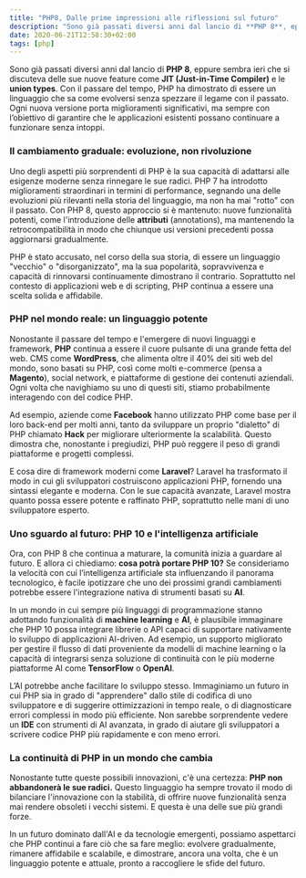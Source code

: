 ```yaml
---
title: "PHP8, Dalle prime impressioni alle riflessioni sul futuro"
description: "Sono già passati diversi anni dal lancio di **PHP 8**, eppure sembra ieri, soprattutto nei progetti legacy, guarda un po'!"
date: 2020-06-21T12:58:30+02:00
tags: [php]
---
```


Sono già passati diversi anni dal lancio di **PHP 8**, eppure sembra ieri che si discuteva delle sue nuove feature come **JIT (Just-in-Time Compiler)** e le **union types**. Con il passare del tempo, PHP ha dimostrato di essere un linguaggio che sa come evolversi senza spezzare il legame con il passato. Ogni nuova versione porta miglioramenti significativi, ma sempre con l’obiettivo di garantire che le applicazioni esistenti possano continuare a funzionare senza intoppi.

### Il cambiamento graduale: evoluzione, non rivoluzione

Uno degli aspetti più sorprendenti di PHP è la sua capacità di adattarsi alle esigenze moderne senza rinnegare le sue radici. PHP 7 ha introdotto miglioramenti straordinari in termini di performance, segnando una delle evoluzioni più rilevanti nella storia del linguaggio, ma non ha mai "rotto" con il passato. Con PHP 8, questo approccio si è mantenuto: nuove funzionalità potenti, come l'introduzione delle **attributi** (annotations), ma mantenendo la retrocompatibilità in modo che chiunque usi versioni precedenti possa aggiornarsi gradualmente.

PHP è stato accusato, nel corso della sua storia, di essere un linguaggio "vecchio" o "disorganizzato", ma la sua popolarità, sopravvivenza e capacità di rinnovarsi continuamente dimostrano il contrario. Soprattutto nel contesto di applicazioni web e di scripting, PHP continua a essere una scelta solida e affidabile.

### PHP nel mondo reale: un linguaggio potente

Nonostante il passare del tempo e l'emergere di nuovi linguaggi e framework, **PHP** continua a essere il cuore pulsante di una grande fetta del web. CMS come **WordPress**, che alimenta oltre il 40% dei siti web del mondo, sono basati su PHP, così come molti e-commerce (pensa a **Magento**), social network, e piattaforme di gestione dei contenuti aziendali. Ogni volta che navighiamo su uno di questi siti, stiamo probabilmente interagendo con del codice PHP.

Ad esempio, aziende come **Facebook** hanno utilizzato PHP come base per il loro back-end per molti anni, tanto da sviluppare un proprio "dialetto" di PHP chiamato **Hack** per migliorare ulteriormente la scalabilità. Questo dimostra che, nonostante i pregiudizi, PHP può reggere il peso di grandi piattaforme e progetti complessi.

E cosa dire di framework moderni come **Laravel**? Laravel ha trasformato il modo in cui gli sviluppatori costruiscono applicazioni PHP, fornendo una sintassi elegante e moderna. Con le sue capacità avanzate, Laravel mostra quanto possa essere potente e raffinato PHP, soprattutto nelle mani di uno sviluppatore esperto.

### Uno sguardo al futuro: PHP 10 e l'intelligenza artificiale

Ora, con PHP 8 che continua a maturare, la comunità inizia a guardare al futuro. E allora ci chiediamo: **cosa potrà portare PHP 10?** Se consideriamo la velocità con cui l’intelligenza artificiale sta influenzando il panorama tecnologico, è facile ipotizzare che uno dei prossimi grandi cambiamenti potrebbe essere l'integrazione nativa di strumenti basati su **AI**.

In un mondo in cui sempre più linguaggi di programmazione stanno adottando funzionalità di **machine learning** e **AI**, è plausibile immaginare che PHP 10 possa integrare librerie o API capaci di supportare nativamente lo sviluppo di applicazioni AI-driven. Ad esempio, un supporto migliorato per gestire il flusso di dati proveniente da modelli di machine learning o la capacità di integrarsi senza soluzione di continuità con le più moderne piattaforme AI come **TensorFlow** o **OpenAI**.

L’AI potrebbe anche facilitare lo sviluppo stesso. Immaginiamo un futuro in cui PHP sia in grado di "apprendere" dallo stile di codifica di uno sviluppatore e di suggerire ottimizzazioni in tempo reale, o di diagnosticare errori complessi in modo più efficiente. Non sarebbe sorprendente vedere un **IDE** con strumenti di AI avanzata, in grado di aiutare gli sviluppatori a scrivere codice PHP più rapidamente e con meno errori.

### La continuità di PHP in un mondo che cambia

Nonostante tutte queste possibili innovazioni, c'è una certezza: **PHP non abbandonerà le sue radici.** Questo linguaggio ha sempre trovato il modo di bilanciare l'innovazione con la stabilità, di offrire nuove funzionalità senza mai rendere obsoleti i vecchi sistemi. E questa è una delle sue più grandi forze.

In un futuro dominato dall'AI e da tecnologie emergenti, possiamo aspettarci che PHP continui a fare ciò che sa fare meglio: evolvere gradualmente, rimanere affidabile e scalabile, e dimostrare, ancora una volta, che è un linguaggio potente e attuale, pronto a raccogliere le sfide del futuro.
